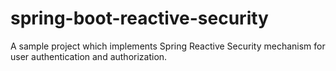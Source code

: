 # spring-boot-reactive-security
A sample project which implements Spring Reactive Security mechanism for user authentication and authorization.
